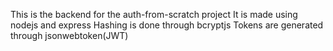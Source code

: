 This is the backend for the auth-from-scratch project
It is made using nodejs and express
Hashing is done through bcryptjs
Tokens are generated through jsonwebtoken(JWT)

